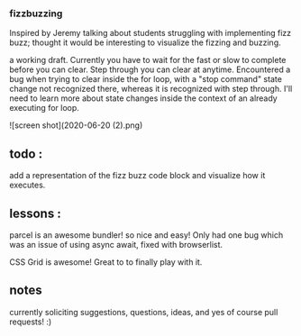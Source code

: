 ### fizzbuzzing

Inspired by Jeremy talking about students struggling with implementing fizz buzz; thought it would be interesting to visualize the fizzing and buzzing.

a working draft. Currently you have to wait for the fast or slow to complete before you can clear. Step through you can clear at anytime. Encountered a bug when trying to clear inside the for loop, with a "stop command" state change not recognized there, whereas it is recognized with step through. I'll need to learn more about state changes inside the context of an already executing for loop.

![screen shot](2020-06-20 (2).png)

## todo :

add a representation of the fizz buzz code block and visualize how it executes.

## lessons :

parcel is an awesome bundler! so nice and easy! Only had one bug which was an issue of using async await, fixed with browserlist.

CSS Grid is awesome! Great to to finally play with it.

## notes

currently soliciting suggestions, questions, ideas, and yes of course pull requests! :)
